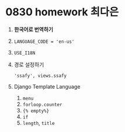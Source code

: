 # 0830 homework 최다은

1.  **한국어로 번역하기**
   1. `LANGUAGE_CODE = 'en-us'`
   2. `USE_I18N`

2. 경로 설정하기

   `'ssafy', views.ssafy`

3. Django Template Language
   1. `menu`
   2. `forloop.counter`
   3. `{% empty%} `
   4. `if`
   5. `length`, `title` 